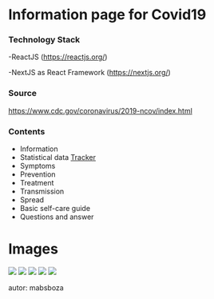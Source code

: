 # Information page for Covid19

### Technology Stack

-ReactJS (https://reactjs.org/)

-NextJS as React Framework (https://nextjs.org/)


### Source

https://www.cdc.gov/coronavirus/2019-ncov/index.html

### Contents

-  Information
-  Statistical data [Tracker](https://tracker.mabsboza.vercel.app/ "Tracker")
-  Symptoms
-  Prevention
-  Treatment
-  Transmission
-  Spread
-  Basic self-care guide
-  Questions and answer

# Images

![](https://res.cloudinary.com/drwln3yve/image/upload/v1594009705/Captura_de_Pantalla_2020-07-05_a_la_s_10.23.34_p._m._zl6947.png)
![](https://res.cloudinary.com/drwln3yve/image/upload/v1594009704/Captura_de_Pantalla_2020-07-05_a_la_s_10.23.54_p._m._z0cx1g.png)
![](https://res.cloudinary.com/drwln3yve/image/upload/v1594009704/Captura_de_Pantalla_2020-07-05_a_la_s_10.23.46_p._m._zcwbvl.png)
![](https://res.cloudinary.com/drwln3yve/image/upload/v1594009706/Captura_de_Pantalla_2020-07-05_a_la_s_10.24.10_p._m._wxugiq.png)
![](https://res.cloudinary.com/drwln3yve/image/upload/v1594009704/Captura_de_Pantalla_2020-07-05_a_la_s_10.24.58_p._m._gtm7lo.png)


autor: mabsboza
